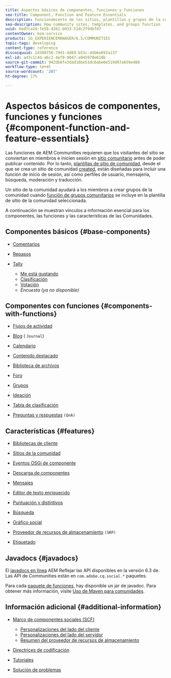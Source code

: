 ```yaml
---
title: Aspectos básicos de componentes, funciones y funciones
seo-title: Component, Function and Feature Essentials
description: Funcionamiento de los sitios, plantillas y grupos de la comunidad
seo-description: How community sites, templates, and groups function
uuid: 6edfca2d-fe5b-4261-b033-51dc2f9dbfd7
contentOwner: msm-service
products: SG_EXPERIENCEMANAGER/6.5/COMMUNITIES
topic-tags: developing
content-type: reference
discoiquuid: 2d308756-79d1-4d69-b51c-d4b6e692a137
exl-id: a43c1c4d-a6c2-4ef9-9047-a945978e618b
source-git-commit: 942db8fe3dad16be53dc6abe0e519d97a659e480
workflow-type: tm+mt
source-wordcount: '207'
ht-degree: 17%

---
```


# Aspectos básicos de componentes, funciones y funciones  {#component-function-and-feature-essentials}

Las funciones de AEM Communities requieren que los visitantes del sitio se conviertan en miembros e inicien sesión en [sitio comunitario](overview.md#communitiessites) antes de poder publicar contenido. Por lo tanto, [plantillas de sitio de comunidad](sites.md), desde el que se crea un sitio de comunidad [created](sites-console.md), están diseñadas para incluir una función de inicio de sesión, así como perfiles de usuario, mensajería, búsqueda, moderación y traducción.

Un sitio de la comunidad ayudará a los miembros a crear grupos de la comunidad cuando [función de grupos comunitarios](functions.md#groups-function) se incluye en la plantilla de sitio de la comunidad seleccionada.

A continuación se muestran vínculos a información esencial para los componentes, las funciones y las características de las Comunidades.

## Componentes básicos {#base-components}

* [Comentarios](essentials-comments.md)
* [Repasos](reviews-basics.md)
* [Tally](tally.md)

   * [Me está gustando](essentials-liking.md)
   * [Clasificación](rating-basics.md)
   * [Votación](essentials-voting.md)
   * *Encuesta (ya no disponible)*

## Componentes con funciones {#components-with-functions}

* [Flujos de actividad](essentials-activities.md)
* [Blog](blog-developer-basics.md) ( `Journal`)

* [Calendario](calendar-basics-for-developers.md)
* [Contenido destacado](essentials-featured.md)
* [Biblioteca de archivos](essentials-file-library.md)
* [Foro](essentials-forum.md)
* [Grupos](essentials-groups.md)
* [Ideación](ideation.md)
* [Tabla de clasificación](leaderboard.md)
* [Preguntas y respuestas](qna-essentials.md) `(QnA)`

## Características {#features}

* [Bibliotecas de cliente](clientlibs.md)
* [Sitios de la comunidad](sites-for-developers.md)
* [Eventos OSGi de componente](events.md)
* [Descarga de componentes](sideloading.md)
* [Mensajes](essentials-messaging.md)
* [Editor de texto enriquecido](rte.md)
* [Puntuación y distintivos](configure-scoring.md)
* [Búsqueda](search-implementation.md)
* [Gráfico social](essentials-socialgraph.md)
* [Proveedor de recursos de almacenamiento](srp-and-ugc.md) `(SRP)`

* [Etiquetado](tag.md)

## Javadocs {#javadocs}

El [javadocs en línea](../../help/sites-developing/reference-materials.md) AEM Reflejar las API disponibles en la versión 6.3 de.
Las API de Communities están en `com.adobe.cq.social.*` paquetes.

Para cada [paquete de funciones](deploy-communities.md#latestfeaturepack), hay disponible un jar de javadoc. Para obtener más información, visite [Uso de Maven para comunidades](maven.md#javadocs).

## Información adicional {#additional-information}

* [Marco de componentes sociales (SCF)](scf.md)

   * [Personalizaciones del lado del cliente](client-customize.md)
   * [Personalizaciones del lado del servidor](server-customize.md)
   * [Resumen del proveedor de recursos de almacenamiento](srp.md)

* [Directrices de codificación](code-guide.md)
* [Tutoriales](tutorials.md)
* [Solución de problemas](troubleshooting.md)
